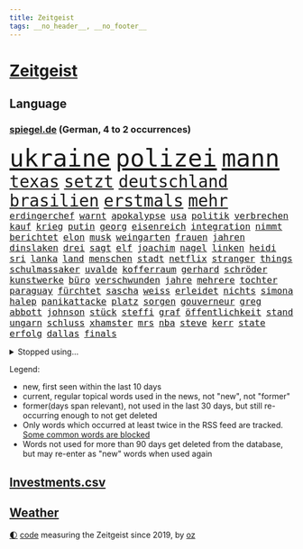 ```yaml
---
title: Zeitgeist
tags: __no_header__, __no_footer__
---
```


# [Zeitgeist](https://oliz.io/zeitgeist/)

## Language

<h3><a href="https://www.spiegel.de" target="_blank">spiegel.de</a> (German, 4 to 2 occurrences)</h3>
<p style="font-family:monospace">
<span style="font-size:32pt"><a href="news_links.html#ukraine" class="current">ukraine</a></span>
<span style="font-size:32pt"><a href="news_links.html#polizei" class="current">polizei</a></span>
<span style="font-size:32pt"><a href="news_links.html#mann" class="current">mann</a></span>
<br>
<span style="font-size:22pt"><a href="news_links.html#texas" class="current">texas</a></span>
<span style="font-size:22pt"><a href="news_links.html#setzt" class="current">setzt</a></span>
<span style="font-size:22pt"><a href="news_links.html#deutschland" class="current">deutschland</a></span>
<span style="font-size:22pt"><a href="news_links.html#brasilien" class="current">brasilien</a></span>
<span style="font-size:22pt"><a href="news_links.html#erstmals" class="current">erstmals</a></span>
<span style="font-size:22pt"><a href="news_links.html#mehr" class="current">mehr</a></span>
<br>
<span style="font-size:12pt"><a href="news_links.html#erdingerchef" class="new">erdingerchef</a></span>
<span style="font-size:12pt"><a href="news_links.html#warnt" class="current">warnt</a></span>
<span style="font-size:12pt"><a href="news_links.html#apokalypse" class="new">apokalypse</a></span>
<span style="font-size:12pt"><a href="news_links.html#usa" class="current">usa</a></span>
<span style="font-size:12pt"><a href="news_links.html#politik" class="current">politik</a></span>
<span style="font-size:12pt"><a href="news_links.html#verbrechen" class="current">verbrechen</a></span>
<span style="font-size:12pt"><a href="news_links.html#kauf" class="current">kauf</a></span>
<span style="font-size:12pt"><a href="news_links.html#krieg" class="current">krieg</a></span>
<span style="font-size:12pt"><a href="news_links.html#putin" class="current">putin</a></span>
<span style="font-size:12pt"><a href="news_links.html#georg" class="current">georg</a></span>
<span style="font-size:12pt"><a href="news_links.html#eisenreich" class="new">eisenreich</a></span>
<span style="font-size:12pt"><a href="news_links.html#integration" class="current">integration</a></span>
<span style="font-size:12pt"><a href="news_links.html#nimmt" class="current">nimmt</a></span>
<span style="font-size:12pt"><a href="news_links.html#berichtet" class="current">berichtet</a></span>
<span style="font-size:12pt"><a href="news_links.html#elon" class="current">elon</a></span>
<span style="font-size:12pt"><a href="news_links.html#musk" class="current">musk</a></span>
<span style="font-size:12pt"><a href="news_links.html#weingarten" class="new">weingarten</a></span>
<span style="font-size:12pt"><a href="news_links.html#frauen" class="current">frauen</a></span>
<span style="font-size:12pt"><a href="news_links.html#jahren" class="current">jahren</a></span>
<span style="font-size:12pt"><a href="news_links.html#dinslaken" class="new">dinslaken</a></span>
<span style="font-size:12pt"><a href="news_links.html#drei" class="current">drei</a></span>
<span style="font-size:12pt"><a href="news_links.html#sagt" class="current">sagt</a></span>
<span style="font-size:12pt"><a href="news_links.html#elf" class="current">elf</a></span>
<span style="font-size:12pt"><a href="news_links.html#joachim" class="current">joachim</a></span>
<span style="font-size:12pt"><a href="news_links.html#nagel" class="current">nagel</a></span>
<span style="font-size:12pt"><a href="news_links.html#linken" class="current">linken</a></span>
<span style="font-size:12pt"><a href="news_links.html#heidi" class="current">heidi</a></span>
<span style="font-size:12pt"><a href="news_links.html#sri" class="current">sri</a></span>
<span style="font-size:12pt"><a href="news_links.html#lanka" class="current">lanka</a></span>
<span style="font-size:12pt"><a href="news_links.html#land" class="current">land</a></span>
<span style="font-size:12pt"><a href="news_links.html#menschen" class="current">menschen</a></span>
<span style="font-size:12pt"><a href="news_links.html#stadt" class="current">stadt</a></span>
<span style="font-size:12pt"><a href="news_links.html#netflix" class="current">netflix</a></span>
<span style="font-size:12pt"><a href="news_links.html#stranger" class="new">stranger</a></span>
<span style="font-size:12pt"><a href="news_links.html#things" class="new">things</a></span>
<span style="font-size:12pt"><a href="news_links.html#schulmassaker" class="new">schulmassaker</a></span>
<span style="font-size:12pt"><a href="news_links.html#uvalde" class="new">uvalde</a></span>
<span style="font-size:12pt"><a href="news_links.html#kofferraum" class="new">kofferraum</a></span>
<span style="font-size:12pt"><a href="news_links.html#gerhard" class="current">gerhard</a></span>
<span style="font-size:12pt"><a href="news_links.html#schröder" class="current">schröder</a></span>
<span style="font-size:12pt"><a href="news_links.html#kunstwerke" class="current">kunstwerke</a></span>
<span style="font-size:12pt"><a href="news_links.html#büro" class="current">büro</a></span>
<span style="font-size:12pt"><a href="news_links.html#verschwunden" class="current">verschwunden</a></span>
<span style="font-size:12pt"><a href="news_links.html#jahre" class="current">jahre</a></span>
<span style="font-size:12pt"><a href="news_links.html#mehrere" class="current">mehrere</a></span>
<span style="font-size:12pt"><a href="news_links.html#tochter" class="current">tochter</a></span>
<span style="font-size:12pt"><a href="news_links.html#paraguay" class="new">paraguay</a></span>
<span style="font-size:12pt"><a href="news_links.html#fürchtet" class="current">fürchtet</a></span>
<span style="font-size:12pt"><a href="news_links.html#sascha" class="current">sascha</a></span>
<span style="font-size:12pt"><a href="news_links.html#weiss" class="new">weiss</a></span>
<span style="font-size:12pt"><a href="news_links.html#erleidet" class="current">erleidet</a></span>
<span style="font-size:12pt"><a href="news_links.html#nichts" class="current">nichts</a></span>
<span style="font-size:12pt"><a href="news_links.html#simona" class="new">simona</a></span>
<span style="font-size:12pt"><a href="news_links.html#halep" class="new">halep</a></span>
<span style="font-size:12pt"><a href="news_links.html#panikattacke" class="current">panikattacke</a></span>
<span style="font-size:12pt"><a href="news_links.html#platz" class="current">platz</a></span>
<span style="font-size:12pt"><a href="news_links.html#sorgen" class="current">sorgen</a></span>
<span style="font-size:12pt"><a href="news_links.html#gouverneur" class="current">gouverneur</a></span>
<span style="font-size:12pt"><a href="news_links.html#greg" class="current">greg</a></span>
<span style="font-size:12pt"><a href="news_links.html#abbott" class="current">abbott</a></span>
<span style="font-size:12pt"><a href="news_links.html#johnson" class="current">johnson</a></span>
<span style="font-size:12pt"><a href="news_links.html#stück" class="current">stück</a></span>
<span style="font-size:12pt"><a href="news_links.html#steffi" class="current">steffi</a></span>
<span style="font-size:12pt"><a href="news_links.html#graf" class="current">graf</a></span>
<span style="font-size:12pt"><a href="news_links.html#öffentlichkeit" class="current">öffentlichkeit</a></span>
<span style="font-size:12pt"><a href="news_links.html#stand" class="current">stand</a></span>
<span style="font-size:12pt"><a href="news_links.html#ungarn" class="current">ungarn</a></span>
<span style="font-size:12pt"><a href="news_links.html#schluss" class="current">schluss</a></span>
<span style="font-size:12pt"><a href="news_links.html#xhamster" class="new">xhamster</a></span>
<span style="font-size:12pt"><a href="news_links.html#mrs" class="current">mrs</a></span>
<span style="font-size:12pt"><a href="news_links.html#nba" class="current">nba</a></span>
<span style="font-size:12pt"><a href="news_links.html#steve" class="new">steve</a></span>
<span style="font-size:12pt"><a href="news_links.html#kerr" class="new">kerr</a></span>
<span style="font-size:12pt"><a href="news_links.html#state" class="current">state</a></span>
<span style="font-size:12pt"><a href="news_links.html#erfolg" class="current">erfolg</a></span>
<span style="font-size:12pt"><a href="news_links.html#dallas" class="current">dallas</a></span>
<span style="font-size:12pt"><a href="news_links.html#finals" class="current">finals</a></span>
</p>
<details>
<summary>Stopped using...</summary>
<p class="former" style="font-size:12pt">
erfahrung(583) ikone(583) juventus(583) vollständig(583) coronatest(582) gerechtigkeit(582) show(582) elfmeter(581) humanitäre(581) internationaler(581) magdeburg(581) worauf(581) bergen(580) beschimpft(580) cristiano(580) fdpchef(580) ronaldo(580) stars(580) 2015(579) bildung(579) geschichten(579) laschet(579) metropole(579) a2(578) antarktis(578) arbeitsplatz(578) einzelhandel(578) esken(578) getan(578) saskia(578) anscheinend(577) beispielen(577) beweisen(577) kolumnist(577) kraftvoll(577) literatur(577) passieren(577) pflege(577) rente(577) schnee(577) wehren(577) williams(577) abenteuer(576) amerikanische(576) behandelt(576) fließt(576) jüngsten(576) kandidatin(576) klein(576) kontrolliert(576) nigeria(576) rest(576) tiefe(576) tötet(576) weitergeht(576) augen(575) beachten(575) chaos(575) führerschein(575) gastgeber(575) komplizen(575) protesten(575) reduziert(575) sächsischen(575) verriet(575) bayerns(574) befand(574) einziehen(574) festnahmen(574) kapitol(574) nürnberg(574) obama(574) post(574) rand(574) schriftstellerin(574) superstar(574) ärgert(574) bahnhof(573) bidens(573) demonstriert(573) laden(573) landesregierung(573) meinungsfreiheit(573) riesige(573) spur(573) staats(573) verstärken(573) weltwirtschaft(573) österreichische(573) blicken(572) entkommen(572) erzählen(572) feuerwehrleute(572) gekündigt(572) kretschmer(572) lieben(572) ließen(572) rassistische(572) schoss(572) spielraum(572) thailand(572) verdächtigt(572) autobahn(571) erinnerungen(571) sender(571) tödlicher(571) umdenken(571) schuss(570) starken(570) bestätigen(569) coronatests(569) regiert(569) rekordmeister(569) bad(568) belgien(568) drastische(568) kochen(568) lebenslange(568) verbindet(568) zimmer(568) australische(567) coronapolitik(567) erkrankung(567) karriereberaterin(567) moderator(567) strafe(567) vieler(567) zinsen(567) dämpfer(566) entsetzen(566) erlitt(565) gesehen(565) hielten(565) indonesien(565) umweltschutz(565) zigaretten(565) aufklären(564) bewegen(564) dominanz(564) freude(564) kommunistische(564) restaurant(564) venezuela(564) 1500(563) deals(563) souverän(563) älteren(563) klimaschutz(562) verbessert(562) aktiv(561) antonio(561) datenanalyse(561) gang(561) ministerium(561) pünktlich(561) schauen(561) gefragt(560) probe(560) präsidentin(560) spotify(560) gabriel(559) größeren(559) strenge(559) visier(559) zogen(559) beschränkungen(558) kontrollen(558) olympische(558) erfunden(557) erschießt(557) herz(557) warm(557) zusammenstoß(557) änderungen(557) ereignisse(556) mission(556) voraussetzungen(556) legende(555) projekte(555) sachsens(555) vorteile(555) zurückgegangen(555) abkehr(554) fußballwm(554) katholische(554) begriff(553) schrecken(553) eingreifen(552) generalbundesanwalt(552) hürde(552) sichert(552) strengen(552) züge(551) erfährt(550) favorit(550) halbe(550) insassen(550) wusste(550) gelandet(549) katholischen(549) glaubwürdigkeit(548) atomkraft(547) rang(547) zuspruch(547) 19jähriger(546) erweist(546) gesetzliche(545) ungeklärt(545) einblick(544) tisch(544) provoziert(543) wirbel(543) munition(542) teilt(542) fertig(540) benötigte(538) intelligenz(538) kindheit(538) palmer(538) sarah(538) dauert(537) herausforderung(537) minderjährigen(537) senioren(537) stärkt(537) athletinnen(536) verpasste(534) tanzen(531) beendete(527) johannes(523) tragischen(523) ausgetragen(522) armen(521) heizen(519) ausgemacht(516) blinken(516) betrunkener(514) zusätzliche(513) schadensersatz(511) last(510) schutzsuchende(504) 150000(498) leiter(492) seniorin(491) motivation(490) cent(470) niederländer(469) diagnose(468) räumte(466) nationalpark(457) gemüse(456) entzogen(449) 5000(444) afghanistans(444) benannt(442) grab(442) skandale(442) neuanfang(438) haiti(437) unterschiedliche(403) zypern(399) übrig(393) satellitenbilder(390) tierpark(386) nötigen(378) afghanischen(372) japanischen(367) reichtum(367) außenseiter(360) 25jährige(353) ungeimpfte(352) sächsische(347) unglaublich(344) dorthin(343) fußballklub(341) gegend(338) gesprungen(337) jamie(335) verursachen(335) darstellung(331) staatspräsidenten(326) kleidung(324) delta(322) treibstoff(322) jahrelange(317) parteispitze(317) sichere(316) mythos(315) straftat(314) dänen(313) gerichtet(311) 2005(310) brannte(309) rängen(309) spitzenpolitiker(309) astronomen(308) zwingen(306) absolviert(305) heiraten(302) britisches(301) freigesprochen(301) kolumnistin(298) verliebt(298) australischen(297) venedig(297) erobert(295) eröffnen(295) verrückt(295) seele(294) brücken(290) zwischendurch(290) ostseepipeline(286) zögert(286) winde(285) thiel(282) nrwministerpräsident(281) 120(279) forschungsteam(279) ioc(271) komitee(271) kuriose(271) gigantischen(270) norwegischen(270) siebzigerjahren(270) wechselte(270) bundesbehörde(268) expertin(267) sprint(266) schwarz(265) genießt(264) beobachter(262) rätselhafte(262) betreffen(259) flüchtlingskrise(259) lina(258) ankommen(257) autokraten(257) funktionen(257) zurückziehen(257) benedikt(256) plante(255) anhängern(253) zügen(252) händen(251) geleistet(250) zwölfjähriger(250) verbrannt(249) niedergang(246) 115(245) flüchtende(245) agiert(244) böse(243) angestellten(242) pfizer(242) heilen(239) nachmittag(239) vertritt(238) gesetzesänderung(237) telefoniert(237) messe(234) nackt(234) bali(232) antwortete(229) draghi(227) jeffrey(227) mehrwertsteuer(226) rücktrittsforderungen(226) dealer(225) auszubildende(224) einigt(223) geladen(223) personelle(223) konflikts(222) schulden(222) tabellenspitze(222) brooklyn(219) erzbischof(219) games(219) lithium(219) feminismus(218) gefeuert(218) eindringlich(217) krankenhauseinweisungen(216) xavier(216) übertragung(216) euländern(215) kleinsten(215) protestierten(215) vermitteln(215) 15000(214) mr(214) maskenverweigerer(213) abschreckung(211) mad(211) ehrung(210) mehrfamilienhaus(210) organisieren(209) grundlegende(208) kongo(208) genügen(207) eingedrungen(206) bernhard(205) menschheit(205) coronalage(202) eingefroren(202) bizarren(200) irving(200) kyrie(200) grenzgebiet(199) lasst(198) brennenden(197) stau(197) 200000(194) 41(194) argumenten(194) booster(194) geklaut(194) erreichbar(193) missbrauchsskandal(192) richtete(192) portal(191) verbraucherpreise(191) masked(189) preisverleihung(189) sterne(189) nets(187) baldwin(186) tödlichem(186) hitlergruß(184) verwehrt(183) chefredakteur(182) kernkraftwerk(182) drogenhandel(181) xvi(180) fotografin(179) produzenten(179) energieriesen(178) beibehalten(177) michel(176) phasen(175) ausschließen(174) wirtschaftsmetropole(174) blutige(173) diw(173) bescheid(172) rudolf(172) atlanta(171) aufarbeiten(171) lettland(171) professor(171) berlinale(169) französin(169) einladung(168) hetze(168) lebendig(168) welten(168) archäologe(167) dutzenden(167) otto(167) verzögerungen(167) vorkehrungen(167) macrons(166) robben(166) covorsitzende(163) drogenbande(163) stephen(163) dunkeln(162) sohnes(162) erklärungsnot(161) verwüstung(161) aktivistinnen(160) explodieren(159) peng(159) shuai(159) mischt(158) truppenbewegungen(157) verschollen(157) decken(156) einzuholen(156) harsch(156) rechtfertigt(156) haag(155) lehrerinnen(155) ostern(155) schande(155) allgemeine(154) dürr(154) satellitenbild(154) bugatti(153) eva(153) kurdische(152) chefcoach(151) familienministerin(151) gerast(150) nordirak(150) demütigung(149) omikronausbruch(149) holland(148) meldung(148) sank(148) sinnlos(148) steuergeld(148) nina(147) mercedesbenz(146) mitarbeitenden(146) streaming(144) turniere(144) energieversorgung(143) verbrennen(143) alarmierend(142) besetzung(142) beten(142) gedenkt(142) verteuert(142) fotostrecke(141) malen(141) ausführlich(140) funklöcher(140) mobilfunknetze(140) tierärzte(140) höhepunkt(139) gebremst(138) beschränken(137) melbourne(137) begleiter(136) verbündete(136) feigheit(135) filmtipps(134) füllt(134) handball(134) hochzeit(134) schickte(134) exklusiv(133) transport(133) verstreichen(133) eroberung(132) preissteigerungen(132) viren(131) vorzubereiten(131) übergewicht(131) leitete(130) omikronwelle(130) reifen(130) bredouille(129) dublin(129) einnehmen(128) organisiert(128) unterschätzt(128) härtesten(127) richtungen(127) weiten(126) luftangriffen(125) bijan(124) djirsarai(124) dringende(124) preiserhöhung(124) 2500(123) autozulieferer(123) erinnerte(123) wiederherstellen(122) küken(121) schutzgebieten(121) wahlgang(121) osze(120) stefanie(120) aktionsplan(118) coronabedingt(118) energiewirtschaft(118) geistig(118) riesenreich(118) südkoreaner(118) trockenheit(118) verlegung(118) gelder(117) pelé(117) schärfsten(117) einrichten(116) opa(116) probiert(116) schaulustige(116) lwiw(115) podcasts(115) petersburg(114) sankt(114) atomausstieg(113) entführung(113) expremier(113) verschwendung(113) aufgeklärt(112) erzbistum(112) website(112) elite(111) großfeuer(111) rivalitäten(111) vatikans(111) erweitern(110) maaßen(110) blühen(109) demos(109) dj(108) gesünder(108) janeiro(108) messen(108) rio(108) monsanto(107) buhrufe(105) ernennt(105) gejagt(105) kinderwunsch(105) schnelltest(105) formel1star(104) geläutert(104) protestierende(103) sponsoring(103) coronadaten(102) gemeldete(102) parteiführung(102) schriften(102) wagt(102) reederei(101) spionagesoftware(101) säugling(101) vertuscht(101) doll(100) erstem(100) euparlaments(100) grandslamturnier(100) eingekesselt(98) chemie(97) fabriken(97) erschöpfung(96) hennigwellsow(96) rüstungskonzern(96) spazieren(96) versus(95) hamstern(94) nonne(94) kanadier(93) ablösefrei(92) exaußenminister(92) sigmar(92) wüten(92) handballer(91) lockdownpartys(91) unionspolitiker(91) fortbildung(90) unangemeldeten(90) unweit(90) usforscher(90) bitter(89) campen(89) kongresswahlen(89) lohnen(89) prellungen(89) hörsaal(88) ostens(88) sünden(88) wanderung(88) alarmbereitschaft(87) dortmunder(87) strafverfolgungsbehörden(87) streamingdienst(87) abstellen(86) ba2(86) gläubigen(86) küsten(86) topform(86) 92(85) mögliches(85) 83jährige(84) artenvielfalt(84) cold(84) diskutierten(84) einkaufstour(84) enttäuschten(84) gebucht(84) kooperativ(84) niederländischer(84) verkehrsmitteln(84) wärmedämmung(84) befristet(83) einholen(83) iwf(83) vorstandsvorsitzender(83) erzeugt(82) fremde(82) gönner(82) hilfsgütern(82) kandidierte(82) kindergarten(82) modernisierung(82) nizza(82) norwegischer(82) stärkung(82) usostküste(82) artgenossen(81) jegliche(81) witwer(81) übrigen(81) vorladung(80) warme(80) außergewöhnlich(79) fettleibigkeit(79) gladbacher(79) juristischer(79) klargestellt(79) schuldzuweisungen(79) spdgesundheitsminister(79) vereinigung(79) vergaben(79) instagramposts(78) kamila(78) tonnenweise(78) vorkommen(78) deutschrussische(77) eingeliefert(77) kolumbianischen(77) paula(77) 49jährigen(76) beraterin(76) tencent(76) therapie(76) 17jährige(75) guineabissau(75) kulinarisch(75) stützt(75) weigerung(75) arbeitslos(74) patzte(74) ussängerin(74) wachsenden(74) walijewa(74) zäh(74) fortsetzen(73) vergrößert(73) anrichtet(72) fußballlegende(72) fürths(72) hindern(72) like(72) abbau(71) anschlägen(71) autobosse(71) forscht(71) kopftuchverbot(71) oppositionschef(71) terror(71) arglistiger(70) barack(70) genehmigungen(70) historie(70) industriegebiet(70) prophezeit(70) valentin(70) verübt(70) amtlich(69) ausfüllen(69) obamas(69) seltsamen(69) ultimatum(69) kleingärtner(68) kundgebungen(68) mülleimer(68) paraden(68) aschaffenburg(67) eintreffen(67) reindl(67) ruiniert(67) sportlicher(67) tunesiens(67) erwischte(66) fadenscheinigen(66) getarnt(66) grey(66) misstrauisch(66) talkshow(66) tonne(66) aufzeichnungen(65) berechnungen(65) düstere(65) fragebogen(65) gehoben(65) lücken(65) normale(65) onlineshop(65) psychologisch(65) dogg(64) kendrick(64) konfrontationen(64) lamar(64) snoop(64) spagat(64) 450000(63) iphonehersteller(63) krönt(63) taktik(63) verseucht(63) ausweitung(62) carl(62) kunstprojekt(62) sämtlicher(62) ungereimtheiten(62) bahnt(61) besetzte(61) ernährung(61) expansion(61) heimfans(61) ausbremsen(60) geburtstagsparty(60) umbenannt(60) immens(59) markenzeichen(59) materie(59) punktet(59) russlandukrainenews(59) vwabgasskandal(59) dachziegel(58) küren(58) panzern(58) schwacher(58) vorgeschlagen(58) wohlwollen(58) deutschrussischen(57) ehesten(57) mini(57) wahlomat(57) zivilbevölkerung(56) ehepaars(55) geforderten(55) hattrick(55) heben(55) örtlichen(55) geringere(54) ukrainerinnen(54) bekräftigte(53) gesungen(53) großaktionär(53) höhenflug(53) jahrelanger(53) regierungskritiker(53) stauen(53) ukrainern(53) töchter(52) élysée(52) behauptung(51) dickes(51) dna(51) marathon(51) russlandnähe(51) schädigt(51) skiurlaub(51) auflösung(50) ausgeführt(50) bereitschaft(50) frachtschiff(50) hochschule(50) kindheitserinnerungen(50) pofalla(50) ronald(50) tanks(50) videospiele(50) weltraumschrott(50) 13000(49) atomare(49) festgenommenen(49) hungern(49) sonnenenergie(49) träfe(49) wesel(49) emanzipieren(48) notwendige(48) völkerrechtswidrigen(48) auslöschen(47) eupräsidentin(47) expedition(47) handelspartner(47) moralischen(47) prinzip(47) sowieso(47) tweets(47) unangemessen(47) abgeschoben(46) belagern(46) bombardierung(46) erdgaslieferungen(46) tätig(46) verschollenes(46) zweitligist(46) fluchtkorridor(45) hilfsbereitschaft(45) t72(45) beladen(44) hotspotregelung(44) kramer(44) menschenrechtsaktivist(44) pakistanischen(44) bewusst(43) kehren(43) kolossal(43) michelin(43) verbraucht(43) bewährungsprobe(42) bizarr(42) breiten(42) brillierte(42) hochrangige(42) innenräumen(42) neuigkeit(42) andrej(41) beweist(41) jäger(41) bereitete(40) fußballweltmeister(40) indonesischen(40) mitgliedschaft(40) usamerikanische(40) büskens(39) dylan(39) energieimporte(39) flugausfällen(39) rockstars(39) s04(39) ticketverkäufe(39) championsleagueaus(38) enttarnt(38) lys(38) verpflichtungen(38) importiert(37) terroristischen(37) 55(36) ansturm(36) ba1(36) beschaffen(36) draxler(36) erfindet(36) gelebt(36) glücklicher(36) herstellung(36) melitopol(36) ten(36) zeugin(36) aufstiegskandidaten(35) leistet(35) lesart(35) singer(35) spürt(35) strafanzeigen(35) temperaturrekorde(35) türkischer(35) ausharren(34) kadaver(34) lohn(34) überlebenden(34) aufregenden(33) ausgestellten(33) ernüchtert(33) fluchtrouten(33) fraktionschef(33) fukushima(33) fußballerinnen(33) gurken(33) hunderttausend(33) logik(33) stopps(33) erwachsen(32) kernkraftwerks(32) lautete(32) linkenpolitiker(32) natogipfel(32) spielerinnen(32) tegernsee(32) erschafft(31) motto(31) ruhiger(31) waffenhändler(31) angeregt(30) esoterischen(30) miriam(30) protestierte(30) rohingya(30) ausflugsschiff(29) erteilen(29) extinction(29) nianzou(29) rebellion(29) tanguy(29) zerlegen(29) atomkrieg(28) aussagt(28) rennserie(28) setze(28) ukrainegeflüchtete(28) verüben(28) eishockeybund(27) medizinisch(27) strategiewechsel(27) autobranche(26) entlastungspakete(26) hotspot(26) schnellster(26) talkshows(26) unglücke(26) zugänge(26) angetrieben(25) austria(25) brandschutz(25) eurocontrol(25) immobilienentwickler(25) inside(25) sortieren(25) zugspitze(25) benennt(24) bewusstlos(24) bogotá(24) fluch(24) mesut(24) strömungen(24) antisemitische(23) bergwerk(23) fehlentscheidungen(23) grubenunglück(23) hassen(23) lukas(23) artenschutz(22) betriebsunfall(22) brunsbüttel(22) gefallenen(22) gesenkt(22) heilige(22) heimtückische(22) hunderter(22) penh(22) phnom(22) schienennetz(22) augsburger(21) belagerung(21) drohe(21) eon(21) leber(21) sandhausen(21) trügerische(21) ach(20) herausforderin(20) ordert(20) tatjana(20) bußgeld(19) geöffnet(19) herne(19) maschmeyer(19) meistert(19) unochef(19) gaspreis(18) mélanie(18) nicolas(18) quadratisch(18) sozialverbände(18) verteidigungsfähigkeit(18) axiom1(17) gipfeltreffen(17) nordwesten(17) sondermüll(17) traditionen(17) urkainekrieg(17) dingfest(16) israelischer(16) niere(16) reim(16) 88(15) aufgewachsen(15) cdupolitikerin(15) domenico(15) gegenentwurf(15) heinenesser(15) mallorcagate(15) rechtspopulistin(15) tedesco(15) verbringen(15) zukommt(15) heranrücken(14) osterfest(14) serena(14) ökosystem(14) arjen(13) eröffnete(13) fußballauswahl(13) general(13) großoffensive(13) marderschützenpanzer(13) night(13) tüftelt(13) vernichtungskrieg(13) bestritt(12) bodycamaufnahmen(12) entführen(12) gepard(12) hauptpreis(12) leopard(12) nordrheinwestfälischen(12) sprengstoffanschläge(12) ubahnstation(12) usmusiker(12) effekte(11) exministerin(11) facto(11) feministische(11) gerd(11) hammer(11) impfdosen(11) lieferproblemen(11) mallorcaaffäre(11) paus(11) schmieden(11) sprunghaft(11)
</p>
</details>
<p>Legend:
<ul>
<li><span class="new">new</span>, first seen within the last 10 days</li>
<li><span class="current">current</span>, regular topical words used in the news, not "new", not "former"</li>
<li><span class="former">former(days span relevant)</span>, not used in the last 30 days, but still re-occurring enough to not get deleted</li>
<li>Only words which occurred at least twice in the RSS feed are tracked. <a href="language/filters.py">Some common words are blocked</a></li>
<li>Words not used for more than 90 days get deleted from the database, but may re-enter as "new" words when used again</li>
</ul>
</p>

## [Investments](investments.html)[.csv](investments.csv)

## [Weather](weather.html)

<footer>
<a href="javascript:toggleTheme()" class="nav">🌓</a>
<a href="https://github.com/ooz/zeitgeist">code</a> measuring the Zeitgeist since 2019, by <a href="https://oliz.io">oz</a>
</footer>
